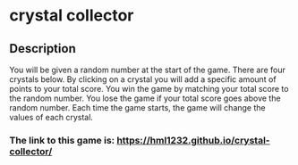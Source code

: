 # crystal collector

## Description
You will be given a random number at the start of the game. There are four crystals below. By clicking on a crystal you will add a specific amount of points to your total score. You win the game by matching your total score to the random number. You lose the game if your total score goes above the random number. Each time the game starts, the game will change the values of each crystal.

### The link to this game is: https://hml1232.github.io/crystal-collector/

